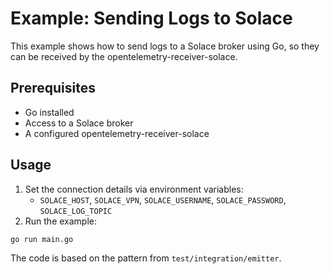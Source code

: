 # Example: Sending Logs to Solace

This example shows how to send logs to a Solace broker using Go, so they can be received by the opentelemetry-receiver-solace.

## Prerequisites
- Go installed
- Access to a Solace broker
- A configured opentelemetry-receiver-solace

## Usage

1. Set the connection details via environment variables:
   - `SOLACE_HOST`, `SOLACE_VPN`, `SOLACE_USERNAME`, `SOLACE_PASSWORD`, `SOLACE_LOG_TOPIC`
2. Run the example:

```bash
go run main.go
```

The code is based on the pattern from `test/integration/emitter`. 